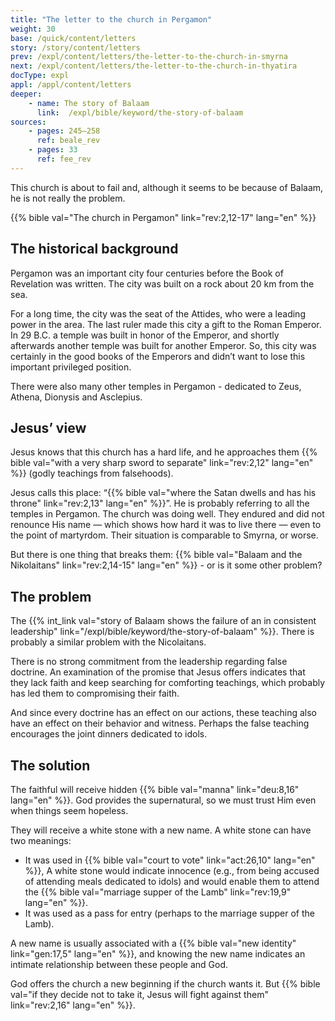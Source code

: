 ```yaml
---
title: "The letter to the church in Pergamon"
weight: 30
base: /quick/content/letters
story: /story/content/letters
prev: /expl/content/letters/the-letter-to-the-church-in-smyrna
next: /expl/content/letters/the-letter-to-the-church-in-thyatira
docType: expl
appl: /appl/content/letters
deeper:
    - name: The story of Balaam
      link:  /expl/bible/keyword/the-story-of-balaam
sources: 
    - pages: 245–258
      ref: beale_rev
    - pages: 33
      ref: fee_rev
---
```


This church is about to fail and, although it seems to be because of Balaam, he is not really the problem.

{{% bible val="The church in Pergamon" link="rev:2,12-17" lang="en" %}}

## The historical background

<a name="1d2e"></a>
Pergamon was an important city four centuries before the Book of Revelation was written. The city was built on a rock about 20 km from the sea.

For a long time, the city was the seat of the Attides, who were a leading power in the area. The last ruler made this city a gift to the Roman Emperor. 
In 29 B.C. a temple was built in honor of the Emperor, and shortly afterwards another temple was built for another Emperor. 
So, this city was certainly in the good books of the Emperors and didn’t want to lose this important privileged position.

There were also many other temples in Pergamon - dedicated to Zeus, Athena, Dionysis and Asclepius.

## Jesus’ view

<a name="84e8"></a>
Jesus knows that this church has a hard life, and he approaches them {{% bible val="with a very sharp sword to separate" link="rev:2,12" lang="en" %}} (godly teachings from falsehoods).

Jesus calls this place: “{{% bible val="where the Satan dwells and has his throne" link="rev:2,13" lang="en" %}}”. He is probably referring to all the temples in Pergamon. The church was doing well. 
They endured and did not renounce His name — which shows how hard it was to live there — even to the point of martyrdom. Their situation is comparable to Smyrna, or worse.

But there is one thing that breaks them: {{% bible val="Balaam and the Nikolaitans" link="rev:2,14-15" lang="en" %}} - or is it some other problem?

## The problem

<a name="607a"></a>
The {{% int_link val="story of Balaam shows the failure of an in consistent leadership" link="/expl/bible/keyword/the-story-of-balaam" %}}. There is probably a similar problem with the Nicolaitans.

There is no strong commitment from the leadership regarding false doctrine. 
An examination of the promise that Jesus offers indicates that they lack faith and keep searching for comforting teachings, which probably has led them to compromising their faith.

And since every doctrine has an effect on our actions, these teaching also have an effect on their behavior and witness. 
Perhaps the false teaching encourages the joint dinners dedicated to idols.

## The solution

<a name="72a9"></a>
The faithful will receive hidden {{% bible val="manna" link="deu:8,16" lang="en" %}}. God provides the supernatural, so we must trust Him even when things seem hopeless.

They will receive a white stone with a new name. A white stone can have two meanings:

- It was used in {{% bible val="court to vote" link="act:26,10" lang="en" %}}, A white stone would indicate innocence (e.g., from being accused of attending meals dedicated to idols) and would enable them to attend the {{% bible val="marriage supper of the Lamb" link="rev:19,9" lang="en" %}}.
- It was used as a pass for entry (perhaps to the marriage supper of the Lamb).

A new name is usually associated with a {{% bible val="new identity" link="gen:17,5" lang="en" %}}, and knowing the new name indicates an intimate relationship between these people and God.

God offers the church a new beginning if the church wants it. But {{% bible val="if they decide not to take it, Jesus will fight against them" link="rev:2,16" lang="en" %}}.
